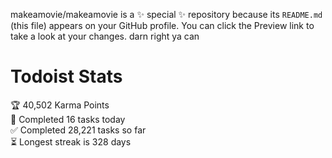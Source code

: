 makeamovie/makeamovie is a ✨ special ✨ repository because its `README.md` (this file) appears on your GitHub profile.
You can click the Preview link to take a look at your changes. darn right ya can

# Todoist Stats

<!-- TODO-IST:START -->
🏆  40,502 Karma Points           
🌸  Completed 16 tasks today           
✅  Completed 28,221 tasks so far           
⏳  Longest streak is 328 days
<!-- TODO-IST:END -->